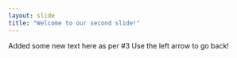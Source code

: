 ```yaml
---
layout: slide
title: "Welcome to our second slide!"
---
```

Added some new text here as per #3
Use the left arrow to go back!
